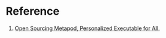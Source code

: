 # Reference

1. [Open Sourcing Metapod, Personalized Executable for All.](https://rainway.com/blog/2019/05/14/open-source-metapod/)

